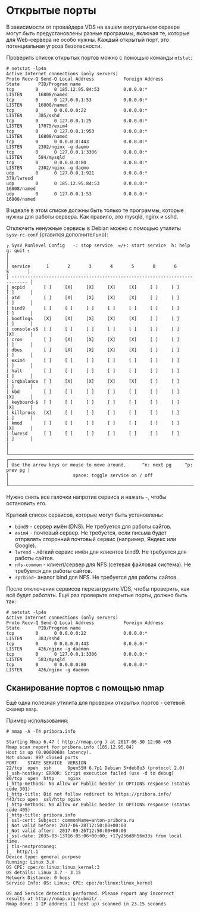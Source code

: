 # Открытые порты

В зависимости от провайдера VDS на вашем виртуальном сервере могут быть предустановлены
разные программы, включая те, которые для Web-сервера не особо нужны. Каждый открытый порт,
это потенциальная угроза безопасности.

Проверить список открытых портов можно с помощью команды `ntstat`:

```
# netstat -lp4n
Active Internet connections (only servers)
Proto Recv-Q Send-Q Local Address           Foreign Address         State       PID/Program name
tcp        0      0 185.12.95.84:53         0.0.0.0:*               LISTEN      16808/named     
tcp        0      0 127.0.0.1:53            0.0.0.0:*               LISTEN      16808/named     
tcp        0      0 0.0.0.0:22              0.0.0.0:*               LISTEN      385/sshd        
tcp        0      0 127.0.0.1:25            0.0.0.0:*               LISTEN      17075/exim4     
tcp        0      0 127.0.0.1:953           0.0.0.0:*               LISTEN      16808/named     
tcp        0      0 0.0.0.0:443             0.0.0.0:*               LISTEN      2302/nginx -g daemo
tcp        0      0 127.0.0.1:3306          0.0.0.0:*               LISTEN      584/mysqld      
tcp        0      0 0.0.0.0:80              0.0.0.0:*               LISTEN      2302/nginx -g daemo
udp        0      0 127.0.0.1:921           0.0.0.0:*                           379/lwresd      
udp        0      0 185.12.95.84:53         0.0.0.0:*                           16808/named     
udp        0      0 127.0.0.1:53            0.0.0.0:*                           16808/named     
```

В идеале в этом списке должны быть только те программы, которые нужны для работы сервера.
Как правило, это mysqld, nginx и sshd.

Отключить ненужные сервисы в Debian можно с помощью утилиты `sysv-rc-conf` (ставится дополнительно):

```
┌ SysV Runlevel Config   -: stop service  =/+: start service  h: help  q: quit ┐
│                                                                              │
│ service      1       2       3       4       5       0       6       S       │
│ ---------------------------------------------------------------------------- │
│ acpid       [ ]     [X]     [X]     [X]     [X]     [ ]     [ ]     [ ]      │
│ atd         [ ]     [X]     [X]     [X]     [X]     [ ]     [ ]     [ ]      │
│ bind9       [ ]     [ ]     [ ]     [ ]     [ ]     [ ]     [ ]     [ ]      │
│ bootlogs    [X]     [X]     [X]     [X]     [X]     [ ]     [ ]     [ ]      │
│ console-s$  [ ]     [ ]     [ ]     [ ]     [ ]     [ ]     [ ]     [X]      │
│ cron        [ ]     [X]     [X]     [X]     [X]     [ ]     [ ]     [ ]      │
│ dbus        [ ]     [X]     [X]     [X]     [X]     [ ]     [ ]     [ ]      │
│ exim4       [ ]     [ ]     [ ]     [ ]     [ ]     [ ]     [ ]     [ ]      │
│ halt        [ ]     [ ]     [ ]     [ ]     [ ]     [ ]     [ ]     [ ]      │
│ irqbalance  [ ]     [X]     [X]     [X]     [X]     [ ]     [ ]     [ ]      │
│ kbd         [ ]     [ ]     [ ]     [ ]     [ ]     [ ]     [ ]     [X]      │
│ keyboard-$  [ ]     [ ]     [ ]     [ ]     [ ]     [ ]     [ ]     [X]      │
│ killprocs   [X]     [ ]     [ ]     [ ]     [ ]     [ ]     [ ]     [ ]      │
│ kmod        [ ]     [ ]     [ ]     [ ]     [ ]     [ ]     [ ]     [X]      │
│ lwresd      [ ]     [ ]     [ ]     [ ]     [ ]     [ ]     [ ]     [ ]      │
│                                                                              │
└──────────────────────────────────────────────────────────────────────────────┘
┌──────────────────────────────────────────────────────────────────────────────┐
│ Use the arrow keys or mouse to move around.      ^n: next pg     ^p: prev pg │
│                        space: toggle service on / off                        │
└──────────────────────────────────────────────────────────────────────────────┘
```

Нужно снять все галочки напротив сервиса и нажать <key>-</key>, чтобы остановить его.

Краткий список сервисов, которые могут быть установлены:

* `bind9` - сервер имён (DNS). Не требуется для работы сайтов.
* `exim4` - почтовый сервер. Не требуется, если письма будет отпрвлять сторонний почтовый сервис (например, Яндекс или Google).
* `lwresd` - лёгкий сервис имён для клиентов bind9. Не требуется для работы сайтов.
* `nfs-common` - клиент/сервер для NFS (сетевая файловая система). Не требуется для работы сайтов.
* `rpcbind`- аналог bind для NFS. Не требуется для работы сайтов.

После отключения сервисов перезагрузите VDS, чтобы проверить, как всё будет работать.
Ещё раз проверьте открытые порты, должно быть так:

```
# netstat -lp4n               
Active Internet connections (only servers)
Proto Recv-Q Send-Q Local Address           Foreign Address         State       PID/Program name
tcp        0      0 0.0.0.0:22              0.0.0.0:*               LISTEN      383/sshd        
tcp        0      0 0.0.0.0:443             0.0.0.0:*               LISTEN      426/nginx -g daemon
tcp        0      0 127.0.0.1:3306          0.0.0.0:*               LISTEN      583/mysqld      
tcp        0      0 0.0.0.0:80              0.0.0.0:*               LISTEN      426/nginx -g daemon
```

## Сканирование портов с помощью nmap

Ещё одна полезная утилита для проверки открытых портов - сетевой сканер `nmap`.

Пример использования:

```
# nmap -A -T4 pribora.info                

Starting Nmap 6.47 ( http://nmap.org ) at 2017-06-30 12:08 +05
Nmap scan report for pribora.info (185.12.95.84)
Host is up (0.0000060s latency).
Not shown: 997 closed ports
PORT    STATE SERVICE  VERSION
22/tcp  open  ssh      OpenSSH 6.7p1 Debian 5+deb8u3 (protocol 2.0)
|_ssh-hostkey: ERROR: Script execution failed (use -d to debug)
80/tcp  open  http     nginx
|_http-methods: No Allow or Public header in OPTIONS response (status code 301)
|_http-title: Did not follow redirect to https://pribora.info/
443/tcp open  ssl/http nginx
|_http-methods: No Allow or Public header in OPTIONS response (status code 405)
|_http-title: pribora.info
| ssl-cert: Subject: commonName=anton-pribora.ru
| Not valid before: 2017-06-28T12:50:00+00:00
|_Not valid after:  2017-09-26T12:50:00+00:00
|_ssl-date: 2035-03-13T16:05:06+00:00; +17y256d8h56m33s from local time.
| tls-nextprotoneg: 
|_  http/1.1
Device type: general purpose
Running: Linux 3.X
OS CPE: cpe:/o:linux:linux_kernel:3
OS details: Linux 3.7 - 3.15
Network Distance: 0 hops
Service Info: OS: Linux; CPE: cpe:/o:linux:linux_kernel

OS and Service detection performed. Please report any incorrect results at http://nmap.org/submit/ .
Nmap done: 1 IP address (1 host up) scanned in 23.15 seconds
```